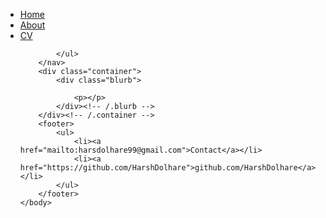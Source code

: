 
<html>
	<head>
		<title>Hank Quinlan, Horrible Cop</title>
	</head>
	<body>
		<nav>
    		<ul>
        		<li><a href="/">Home</a></li>
	        	<li><a href="/about">About</a></li>
        		<li><a href="/cv">CV</a></li>
        		
    		</ul>
		</nav>
		<div class="container">
    		<div class="blurb">
        		
				<p></p>
    		</div><!-- /.blurb -->
		</div><!-- /.container -->
		<footer>
    		<ul>
        		<li><a href="mailto:harsdolhare99@gmail.com">Contact</a></li>
        		<li><a href="https://github.com/HarshDolhare">github.com/HarshDolhare</a></li>
			</ul>
		</footer>
	</body>
</html>
